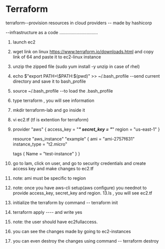 # Terraform
terraform--provision resources in cloud providers
-- made by hashicorp

--infrastructure as a code
...............................
1. launch ec2
2. wget link on linux
https://www.terraform.io/downloads.html and copy link of 64 and paste it to ec2-linux instance
3. unzip the zipped file (sudo yum install -y unzip in case of rhel)
4. echo $"export PATH=\$PATH:$(pwd)" >> ~/.bash_profile --send current directory and save it to bash_profile
5. source ~/.bash_profile --to load the .bash_profile
6. type terraform , you will see information 
7. mkdir terraform-lab and go inside it
8. vi ec2.tf   (tf is extention for terraform)
9. 
    provider "aws" {
      access_key = "***"
      secret_key = "***"
      region     = "us-east-1"
    }

    resource "aws_instance" "example" {
      ami           = "ami-2757f631"
      instance_type = "t2.micro"


      tags {
        Name = "test-instance"
      }
    }



10. go to Iam, click on user, and go to security credentials and create access key and make changes to ec2.tf
11. note: ami must be specific to region
12. note: once you have aws-cli setup(aws configure) you neednot to provide access_key, secret_key and region.
13.ls , you will see ec2.tf 
14. initialize the terraform by command -- terraform init
13. terraform apply ---- and write yes
15. note: the user should have ec2fullaccess.
16. you can see the changes made by going to ec2-instances
17. you can even destroy the changes using command -- terraform destroy
